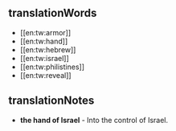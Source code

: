 ## translationWords

* [[en:tw:armor]]
* [[en:tw:hand]]
* [[en:tw:hebrew]]
* [[en:tw:israel]]
* [[en:tw:philistines]]
* [[en:tw:reveal]]

## translationNotes

* **the hand of Israel** - Into the control of Israel.
